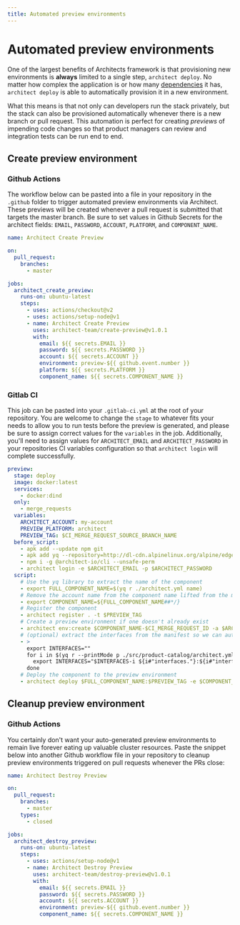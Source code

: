 ```yaml
---
title: Automated preview environments
---
```


# Automated preview environments

One of the largest benefits of Architects framework is that provisioning new environments is **always** limited to a single step, `architect deploy`. No matter how complex the application is or how many [dependencies](/docs/configuration/dependencies) it has, `architect deploy` is able to automatically provision it in a new environment.

What this means is that not only can developers run the stack privately, but the stack can also be provisioned automatically whenever there is a new branch or pull request. This automation is perfect for creating _previews_ of impending code changes so that product managers can review and integration tests can be run end to end.

## Create preview environment

### Github Actions

The workflow below can be pasted into a file in your repository in the `.github` folder to trigger automated preview environments via Architect. These previews will be created whenever a pull request is submitted that targets the master branch. Be sure to set values in Github Secrets for the architect fields: `EMAIL`, `PASSWORD`, `ACCOUNT`, `PLATFORM`, and `COMPONENT_NAME`.

```yaml
name: Architect Create Preview

on:
  pull_request:
    branches:
      - master

jobs:
  architect_create_preview:
    runs-on: ubuntu-latest
    steps:
      - uses: actions/checkout@v2
      - uses: actions/setup-node@v1
      - name: Architect Create Preview
        uses: architect-team/create-preview@v1.0.1
        with:
          email: ${{ secrets.EMAIL }}
          password: ${{ secrets.PASSWORD }}
          account: ${{ secrets.ACCOUNT }}
          environment: preview-${{ github.event.number }}
          platform: ${{ secrets.PLATFORM }}
          component_name: ${{ secrets.COMPONENT_NAME }}
```

### Gitlab CI

This job can be pasted into your `.gitlab-ci.yml` at the root of your repository. You are welcome to change the `stage` to whatever fits your needs to allow you to run tests before the preview is generated, and please be sure to assign correct values for the `variables` in the job. Additionally, you'll need to assign values for `ARCHITECT_EMAIL` and `ARCHITECT_PASSWORD` in your repositories CI variables configuration so that `architect login` will complete successfully.

```yaml
preview:
  stage: deploy
  image: docker:latest
  services:
    - docker:dind
  only:
    - merge_requests
  variables:
    ARCHITECT_ACCOUNT: my-account
    PREVIEW_PLATFORM: architect
    PREVIEW_TAG: $CI_MERGE_REQUEST_SOURCE_BRANCH_NAME
  before_script:
    - apk add --update npm git
    - apk add yq --repository=http://dl-cdn.alpinelinux.org/alpine/edge/community
    - npm i -g @architect-io/cli --unsafe-perm
    - architect login -e $ARCHITECT_EMAIL -p $ARCHITECT_PASSWORD
  script:
    # Use the yq library to extract the name of the component
    - export FULL_COMPONENT_NAME=$(yq r ./architect.yml name)
    # Remove the account name from the component name lifted from the manifest
    - export COMPONENT_NAME=${FULL_COMPONENT_NAME##*/}
    # Register the component
    - architect register . -t $PREVIEW_TAG
    # Create a preview environment if one doesn't already exist
    - architect env:create $COMPONENT_NAME-$CI_MERGE_REQUEST_ID -a $ARCHITECT_ACCOUNT --platform $PREVIEW_PLATFORM || echo "Preview environment already exists. Deploying to it now."
    # (optional) extract the interfaces from the manifest so we can automatically expose them
    - >
      export INTERFACES=""
      for i in $(yq r --printMode p ./src/product-catalog/architect.yml "interfaces.*"); do
        export INTERFACES="$INTERFACES-i ${i#"interfaces."}:${i#"interfaces."} "
      done
    # Deploy the component to the preview environment
    - architect deploy $FULL_COMPONENT_NAME:$PREVIEW_TAG -e $COMPONENT_NAME-$CI_MERGE_REQUEST_ID -a $ARCHITECT_ACCOUNT --auto_approve $INTERFACES
```

## Cleanup preview environment

### Github Actions

You certainly don't want your auto-generated preview environments to remain live forever eating up valuable cluster resources. Paste the snippet below into another Github workflow file in your repository to cleanup preview environments triggered on pull requests whenever the PRs close:

```yaml
name: Architect Destroy Preview

on:
  pull_request:
    branches:
      - master
    types:
      - closed

jobs:
  architect_destroy_preview:
    runs-on: ubuntu-latest
    steps:
      - uses: actions/setup-node@v1
      - name: Architect Destroy Preview
        uses: architect-team/destroy-preview@v1.0.1
        with:
          email: ${{ secrets.EMAIL }}
          password: ${{ secrets.PASSWORD }}
          account: ${{ secrets.ACCOUNT }}
          environment: preview-${{ github.event.number }}
          component_name: ${{ secrets.COMPONENT_NAME }}
```
